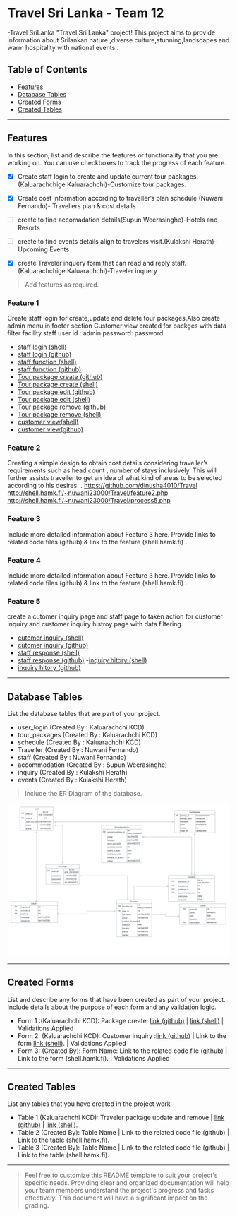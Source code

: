 # Travel Sri Lanka - Team 12

-Travel SriLanka "Travel Sri Lanka" project! This project aims to provide information about Srilankan nature ,diverse culture,stunning,landscapes and warm hospitality with national events .

## Table of Contents
- [Features](#features)
- [Database Tables](#database-tables)
- [Created Forms](#created-forms)
- [Created Tables](#created-tables)

---

## Features

In this section, list and describe the features or functionality that you are working on. You can use checkboxes to track the progress of each feature.

- [X] Create staff login to create and update current tour packages.(Kaluarachchige Kaluarachchi)-Customize tour packages.
- [X] Create cost information according to traveller’s plan schedule  (Nuwani Fernando)- Travellers plan & cost details
- [ ] create to find accomadation details(Supun Weerasinghe)-Hotels and Resorts 
- [ ] create to find events details align to travelers visit.(Kulakshi Herath)-Upcoming Events
- [X] create Traveler inquery form that can read and reply staff.(Kaluarachchige Kaluarachchi)-Traveler inquery



> Add features as required. 

### Feature 1

Create staff login  for  create,update and delete  tour packages.Also create admin menu in footer section
Customer view created for packges with data filter facility.staff user id : admin password: password
- [staff login (shell)](http://shell.hamk.fi/~kaluarachchige23000/webpro/Travel/login.php)
- [staff login (github)](https://github.com/dinusha4010/Travel/blob/main/login.php)
- [staff function (shell)](http://shell.hamk.fi/~kaluarachchige23000/webpro/Travel/staff.php)
- [staff function (github)](https://github.com/dinusha4010/Travel/blob/main/staff.php)
- [Tour package create (github)](https://github.com/dinusha4010/Travel/blob/main/create_package.php)
- [Tour package create (shell)](http://shell.hamk.fi/~kaluarachchige23000/webpro/Travel/create_package.php)
- [Tour package edit (github)](https://github.com/dinusha4010/Travel/blob/main/tour_update.php)
- [Tour package edit (shell)](http://shell.hamk.fi/~kaluarachchige23000/webpro/Travel/staff_view.php)
- [Tour package remove (github)](https://github.com/dinusha4010/Travel/blob/main/tour_remove.php)
- [Tour package remove (shell)](http://shell.hamk.fi/~kaluarachchige23000/webpro/Travel/staff_view.php)
- [customer view(shell)](https://github.com/dinusha4010/Travel/blob/main/package.php)
- [customer view(github)](http://shell.hamk.fi/~kaluarachchige23000/webpro/Travel/package.php)
### Feature 2
Creating a simple design to obtain cost details considering traveller’s requirements such as head count , number of stays inclusively.
This will further assists traveller to get an idea of what kind of areas to be selected according to his desires.
.
https://github.com/dinusha4010/Travel
http://shell.hamk.fi/~nuwani23000/Travel/feature2.php 
http://shell.hamk.fi/~nuwani23000/Travel/process5.php 

### Feature 3

Include more detailed information about Feature 3 here. Provide links to related code files (github) & link to the feature (shell.hamk.fi) .

### Feature 4

Include more detailed information about Feature 3 here. Provide links to related code files (github) & link to the feature (shell.hamk.fi) .

### Feature 5

create a cutomer inquiry page and staff page to taken action for customer inquiry and customer inquiry histroy page with data filtering.

- [cutomer inquiry (shell)](http://shell.hamk.fi/~kaluarachchige23000/webpro/Travel/Inquiry.php)
- [cutomer inquiry (github)](https://github.com/dinusha4010/Travel/blob/main/Inquiry.php)
- [staff response  (shell)](http://shell.hamk.fi/~kaluarachchige23000/webpro/Travel/staff_response.php)
- [staff response  (github)](https://github.com/dinusha4010/Travel/blob/main/inquiry_update.php)
-[inquiry hitory  (shell)](http://shell.hamk.fi/~kaluarachchige23000/webpro/Travel/inquiry_history.php)
- [inquiry hitory  (github)](https://github.com/dinusha4010/Travel/blob/main/inquiry_history.php)


---

## Database Tables

List the database tables that are part of your project. 


- user_login (Created By : Kaluarachchi KCD)
- tour_packages (Created By : Kaluarachchi KCD)
- schedule (Created By : Kaluarachchi KCD)
- Traveller (Created By : Nuwani Fernando)
- staff (Created By : Nuwani Fernando)
- accommodation (Created By : Supun Weerasinghe)
- inquiry (Created By : Kulakshi Herath)
- events (Created By : Kulakshi Herath)




> Include the ER Diagram of the database. 

![alt text](./images/ER.png)

---

## Created Forms

List and describe any forms that have been created as part of your project. Include details about the purpose of each form and any validation logic.

- Form 1 :(Kaluarachchi KCD): Package create: [link (github)](https://github.com/dinusha4010/Travel/blob/main/create_package.php) | [link (shell)](http://shell.hamk.fi/~kaluarachchige23000/webpro/Travel/create_package.php) | Validations Applied
- Form 2: (Kaluarachchi KCD): Customer inquiry :[link (github)](https://github.com/dinusha4010/Travel/blob/main/Inquiry.php) | Link to the form [link (shell)](http://shell.hamk.fi/~kaluarachchige23000/webpro/Travel/Inquiry.php).  | Validations Applied
- Form 3: (Created By): Form Name: Link to the related code file (github) | Link to the form (shell.hamk.fi).  | Validations Applied


---

## Created Tables

List any tables that you have created in the project work

- Table 1 (Kaluarachchi KCD): Traveler package update and remove | [link (github)](https://github.com/dinusha4010/Travel/blob/main/staff_view.php) | [link (shell)](http://shell.hamk.fi/~kaluarachchige23000/webpro/Travel/staff_view.php).
- Table 2 (Created By): Table Name | Link to the related code file (github) | Link to the table (shell.hamk.fi).
- Table 3 (Created By): Table Name | Link to the related code file (github) | Link to the table (shell.hamk.fi).

---



> Feel free to customize this README template to suit your project's specific needs. Providing clear and organized documentation will help your team members understand the project's progress and tasks effectively. This document will have a significant impact on the grading. 
